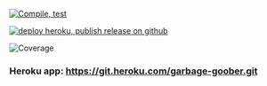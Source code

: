 [![Compile, test](https://github.com/Alejandro-houlu/GarbageGoober/actions/workflows/main.yaml/badge.svg)](https://github.com/Alejandro-houlu/GarbageGoober/actions/workflows/main.yaml)

[![deploy heroku, publish release on github](https://github.com/Alejandro-houlu/GarbageGoober/actions/workflows/deploy.yaml/badge.svg)](https://github.com/Alejandro-houlu/GarbageGoober/actions/workflows/deploy.yaml/)

![Coverage](https://alejandrobucket.sgp1.digitaloceanspaces.com/coverage/GarbageGoober/jacoco.svg)

### Heroku app: https://git.heroku.com/garbage-goober.git


